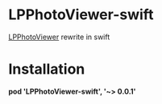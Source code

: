 # LPPhotoViewer-swift
[LPPhotoViewer](https://github.com/litt1e-p/LPPhotoViewer) rewrite in swift

# Installation

**pod 'LPPhotoViewer-swift', '~> 0.0.1'**
